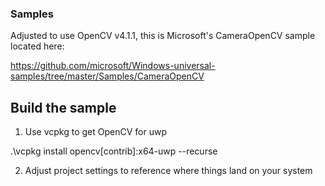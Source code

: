 ### Samples

Adjusted to use OpenCV v4.1.1, this is Microsoft's CameraOpenCV sample located here:

https://github.com/microsoft/Windows-universal-samples/tree/master/Samples/CameraOpenCV

## Build the sample

1. Use vcpkg to get OpenCV for uwp

.\vcpkg install opencv[contrib]:x64-uwp --recurse

2. Adjust project settings to reference where things land on your system

